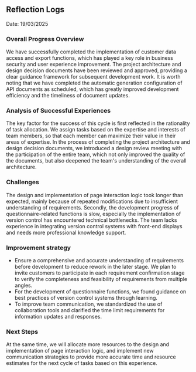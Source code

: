 ## Reflection Logs

Date: 19/03/2025

### Overall Progress Overview

We have successfully completed the implementation of customer data access and export functions, which has played a key role in business security and user experience improvement. The project architecture and design decision documents have been reviewed and approved, providing a clear guidance framework for subsequent development work. It is worth noting that we have completed the automatic generation configuration of API documents as scheduled, which has greatly improved development efficiency and the timeliness of document updates.

### Analysis of Successful Experiences

The key factor for the success of this cycle is first reflected in the rationality of task allocation. We assign tasks based on the expertise and interests of team members, so that each member can maximize their value in their areas of expertise. In the process of completing the project architecture and design decision documents, we introduced a design review meeting with the participation of the entire team, which not only improved the quality of the documents, but also deepened the team's understanding of the overall architecture.

### Challenges

The design and implementation of page interaction logic took longer than expected, mainly because of repeated modifications due to insufficient understanding of requirements. Secondly, the development progress of questionnaire-related functions is slow, especially the implementation of version control has encountered technical bottlenecks. The team lacks experience in integrating version control systems with front-end displays and needs more professional knowledge support.

### Improvement strategy

- Ensure a comprehensive and accurate understanding of requirements before development to reduce rework in the later stage. We plan to invite customers to participate in each requirement confirmation stage to verify the completeness and feasibility of requirements from multiple angles.
- For the development of questionnaire functions, we found guidance on best practices of version control systems through learning.
- To improve team communication, we standardized the use of collaboration tools and clarified the time limit requirements for information updates and responses.

### Next Steps

At the same time, we will allocate more resources to the design and implementation of page interaction logic, and implement new communication strategies to provide more accurate time and resource estimates for the next cycle of tasks based on this experience.